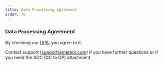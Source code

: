 ```yaml
---
title: Data Processing Agreement
order: 75
---
```


<h3 id="dpa">Data Processing Agreement</h3>

By checking our [DPA](https://meteor.com/legal/data-processing-agreement), you agree to it. 

Contact support (support@meteor.com) if you have further questions or if you need the SCC (DC to DP) attachment.
